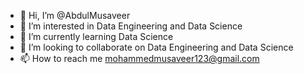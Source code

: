 - 👋 Hi, I’m @AbdulMusaveer
- 👀 I’m interested in Data Engineering and Data Science
- 🌱 I’m currently learning Data Science
- 💞️ I’m looking to collaborate on Data Engineering and Data Science
- 📫 How to reach me mohammedmusaveer123@gmail.com

<!---
AbdulMusaveer/AbdulMusaveer is a ✨ special ✨ repository because its `README.md` (this file) appears on your GitHub profile.
You can click the Preview link to take a look at your changes.
--->
